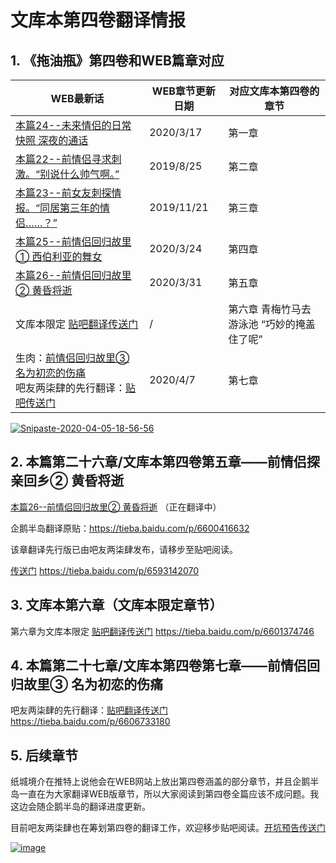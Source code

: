 # 文库本第四卷翻译情报

## 1. 《拖油瓶》第四卷和WEB篇章对应

| WEB最新话                                                    | WEB章节更新日期 | 对应文库本第四卷的章节                     |
| ------------------------------------------------------------ | --------------- | ------------------------------------------ |
| [本篇24--未来情侣的日常快照 深夜的通话](《继母的拖油瓶是我的前女友》WEB最新话/20-3-17.md) | 2020/3/17       | 第一章                                     |
| [本篇22--前情侣寻求刺激。“别说什么帅气啊。”](《继母的拖油瓶是我的前女友》WEB最新话/19-8-25.md) | 2019/8/25       | 第二章                                     |
| [本篇23--前女友刺探情报。“同居第三年的情侣……？”](《继母的拖油瓶是我的前女友》WEB最新话/19-11-21.md) | 2019/11/21      | 第三章                                     |
| [本篇25--前情侣回归故里① 西伯利亚的舞女](《继母的拖油瓶是我的前女友》WEB最新话/20-3-24.md) | 2020/3/24       | 第四章                                     |
| [本篇26--前情侣回归故里② 黄昏将逝](《继母的拖油瓶是我的前女友》WEB最新话/20-3-31.md) | 2020/3/31       | 第五章                                     |
| 文库本限定 [贴吧翻译传送门](https://tieba.baidu.com/p/6601374746) | /               | 第六章 青梅竹马去游泳池 “巧妙的掩盖住了呢” |
| 生肉：[前情侣回归故里③ 名为初恋的伤痛](https://kakuyomu.jp/works/1177354054883783581/episodes/1177354054895185846) <br>吧友两柒肆的先行翻译：[贴吧传送门](https://tieba.baidu.com/p/6606733180) | 2020/4/7        | 第七章                                     |

<a href="https://ibb.co/19RHhS2"><img src="https://i.ibb.co/cN2zMmT/Snipaste-2020-04-05-18-56-56.png" alt="Snipaste-2020-04-05-18-56-56" border="0"></a>

## 2. 本篇第二十六章/文库本第四卷第五章——前情侣探亲回乡② 黄昏将逝

[本篇26--前情侣回归故里② 黄昏将逝](《继母的拖油瓶是我的前女友》WEB最新话/20-3-31.md) （正在翻译中）

企鹅半岛翻译原贴：https://tieba.baidu.com/p/6600416632



该章翻译先行版已由吧友两柒肆发布，请移步至贴吧阅读。

[传送门](https://tieba.baidu.com/p/6593142070) https://tieba.baidu.com/p/6593142070

## 3. 文库本第六章（文库本限定章节）

第六章为文库本限定 [贴吧翻译传送门](https://tieba.baidu.com/p/6601374746) https://tieba.baidu.com/p/6601374746

## 4. 本篇第二十七章/文库本第四卷第七章——前情侣回归故里③ 名为初恋的伤痛

吧友两柒肆的先行翻译：[贴吧翻译传送门](https://tieba.baidu.com/p/6606733180)  https://tieba.baidu.com/p/6606733180

## 5. 后续章节

纸城境介在推特上说他会在WEB网站上放出第四卷涵盖的部分章节，并且企鹅半岛一直在为大家翻译WEB版章节，所以大家阅读到第四卷全篇应该不成问题。我这边会随企鹅半岛的翻译进度更新。

目前吧友两柒肆也在筹划第四卷的翻译工作，欢迎移步贴吧阅读。[开坑预告传送门](https://tieba.baidu.com/p/6597811684)



<a href="https://ibb.co/jJ1Zr7c"><img src="https://i.ibb.co/z60H4Ky/image.jpg" alt="image" border="0"></a>